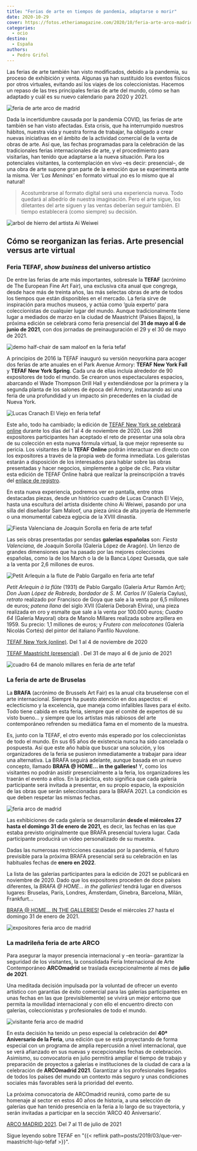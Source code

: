 ```yaml
---
title: "Ferias de arte en tiempos de pandemia, adaptarse o morir"
date: 2020-10-29
cover: https://fotos.etheriamagazine.com/2020/10/feria-arte-arco-madrid-2020-expositores.jpg
categories: 
  - ocio
destino: 
  - España
authors: 
  - Pedro Grifol
---
```


Las ferias de arte también han visto modificados, debido a la pandemia, su proceso de exhibición y venta. Algunas ya han sustituido los eventos físicos por otros virtuales, evitando así los viajes de los coleccionistas. Hacemos un repaso de las tres principales ferias de arte del mundo, cómo se han adaptado y cuál es su nuevo calendario para 2020 y 2021.

![feria de arte arco de madrid](https://fotos.etheriamagazine.com/2020/10/feria-arte-arco-madrid-galerias-obras.jpg "ARCOMadrid, Feria de Arte Contemporáneo. © Pedro Grifol")

Dada la incertidumbre causada por la pandemia COVID, las ferias de arte también se han 
visto afectadas. Esta crisis, que ha interrumpido nuestros hábitos, nuestra vida y 
nuestra forma de trabajar, ha obligado a crear nuevas iniciativas en el ámbito de la 
actividad comercial de la venta de obras de arte. Así que, las fechas programadas para 
la celebración de las tradicionales ferias internacionales de arte, y el procedimiento 
para visitarlas, han tenido que adaptarse a la nueva situación. Para los potenciales 
visitantes, la contemplación en vivo –es decir: presencial–, de una obra de arte supone 
gran parte de la emoción que se experimenta ante la misma. Ver ‘_Las Meninas’_ en 
formato virtual ¡no es lo mismo que al natural! 

> Acostumbrarse al formato digital será una experiencia nueva. Todo quedará al albedrío de 
> nuestra imaginación. Pero el arte sigue, los diletantes del arte siguen y las ventas 
> deberían seguir también. El tiempo establecerá (como siempre) su decisión. 

![arbol de hierro del artista Ai Weiwei](https://fotos.etheriamagazine.com/2020/10/feria-arte-tefaf-arbol-de-hierro-de-Ai-Weiwei.jpg "Árbol de hierro de Ai Weiwei. Feria de arte TEFAF.")

## Cómo se reorganizan las ferias. Arte presencial versus arte virtual

### Feria TEFAF, _show business_ del universo artístico

De entre las ferias de arte más importantes, sobresale la **TEFAF** (acrónimo de The 
European Fine Art Fair), una exclusiva cita anual que congrega, desde hace más de 
treinta años, las más selectas obras de arte de todos los tiempos que están disponibles 
en el mercado. La feria sirve de inspiración para muchos museos, y actúa como ‘guía 
experto’ para coleccionistas de cualquier lugar del mundo. Aunque tradicionalmente tiene 
lugar a mediados de marzo en la ciudad de Maastricht (Países Bajos), la próxima edición 
se celebrará como feria presencial del **31 de mayo al 6 de junio de 2021**, con dos 
jornadas de preinauguración el 29 y el 30 de mayo de 2021. 

![demo half-chair de sam maloof en la feria tefaf](https://fotos.etheriamagazine.com/2020/10/feria-arte-tefaf-Demo-Half-chair-de-Sam-Maloof.jpg "Obra: Demo Half-chair de Sam Maloof. Feria TEFAF.")

A principios de 2016 la TEFAF inauguró su versión neoyorkina para acoger dos ferias de 
arte anuales en el Park Avenue Armory: **TEFAF New York Fall** y **TEFAF New York 
Spring**. Cada una de ellas incluía alrededor de 90 expositores de todo el mundo. Se 
crearon unos espectaculares espacios, abarcando el Wade Thompson Drill Hall y 
extendiéndose por la primera y la segunda planta de los salones de época del Armory, 
instaurando así una feria de una profundidad y un impacto sin precedentes en la ciudad 
de Nueva York. 

![Lucas Cranach El Viejo en feria tefaf](https://fotos.etheriamagazine.com/2020/10/feria-arte-tefaf-Lucas-Cranach-El-Viejo.jpg "Obra de Lucas Cranach El Viejo. Feria TEFAF")

Este año, todo ha cambiado; la edición de [TEFAF New York se celebrará 
online](https://www.tefaf.com/) durante los días del 1 al 4 de noviembre de 2020. Los 
298 expositores participantes han aceptado el reto de presentar una sola obra de su 
colección en esta nueva fórmula virtual, la que mejor represente su pericia. Los 
visitantes de la **TEFAF Online** podrán interactuar en directo con los expositores a 
través de la propia web de forma inmediata. Los galeristas estarán a disposición de los 
interesados para hablar sobre las obras presentadas y hacer negocios, simplemente a 
golpe de clic. Para visitar esta edición de TEFAF Online habrá que realizar la 
preinscripción a través del [enlace de registro](http://www.tefaf.com/visitors/sign_up). 

En esta nueva experiencia, podremos ver en pantalla, entre otras destacadas piezas, 
desde un histórico cuadro de Lucas Cranach El Viejo, hasta una escultura del artista 
disidente chino Ai Weiwei, pasando por una silla del diseñador Sam Maloof, una pieza 
única de alta joyería de Hemmerle o una monumental cabeza egipcia de la XVIII dinastía. 

![Fiesta Valenciana de Joaquin Sorolla en feria de arte tefaf](https://fotos.etheriamagazine.com/2020/10/feria-arte-tefaf-Fiesta-Valenciana-Joaquin-Sorolla.jpg "‘Fiesta Valenciana’ de Joaquín Sorolla. Feria TEFAF.")

Las seis obras presentadas por sendas **galerías españolas** son: _Fiesta Valenciana,_ 
de Joaquín Sorolla (Galería López de Aragón). Un lienzo de grandes dimensiones que ha 
pasado por las mejores colecciones españolas, como la de los March o la de la Banca 
López Quesada, que sale a la venta por 2,6 millones de euros. 

![Petit Arlequin a la flute de Pablo Gargallo en feria arte tefaf](https://fotos.etheriamagazine.com/2020/10/feria-arte-tefaf-Petit-Arlequin-a-la-flute-de-Pablo-Gargallo.jpg "‘Petit Arlequin à la flûte’ de Pablo Gargallo. Feria de arte TEFAF.")

_Petit Arlequin à la flûte_ (1931) de Pablo Gargallo (Galería Artur Ramón Art); _Don 
Juan López de Robredo, bordador de S. M. Carlos IV_ (Galería Caylus), _retrato_ 
realizado por Francisco de Goya que sale a la venta por 6,5 millones de euros; _patena 
llana_ del siglo XVII (Galería Deborah Elvira), una pieza realizada en oro y esmalte que 
sale a la venta por 100.000 euros; _Cuadro 64_ (Galería Mayoral) obra de Manolo Millares 
realizada sobre arpillera en 1959. Su precio: 1,1 millones de euros; y _Frutero con 
melocotones_ (Galería Nicolás Cortés) del pintor del italiano Panfilo Nuvolone. 

[TEFAF New York (online)](http://www.tefaf.com/visitors/sign_up). Del 1 al 4 de 
noviembre de 2020 

[TEFAF Maastricht (presencial)](http://www.tefaf.com) . Del 31 de mayo al 6 de junio de 
2021 

![cuadro 64 de manolo millares en feria de arte tefaf](https://fotos.etheriamagazine.com/2020/10/feria-arte-tefaf-Cuadro-64-Manolo-Millares.jpg "‘Cuadro 64’ de Manolo Millares. Feria TEFAF.")

### La feria de arte de Bruselas

La **BRAFA** (acrónimo de Brussels Art Fair) es la anual cita bruselense con el arte 
internacional. Siempre ha puesto atención en dos aspectos: el eclecticismo y la 
excelencia, que maneja como infalibles llaves para el éxito. Todo tiene cabida en esta 
feria, siempre que el comité de expertos dé su visto bueno… y siempre que los artistas 
más rabiosos del arte contemporáneo refrenden su mediática fama en el momento de la 
muestra. 

Es, junto con la TEFAF, el otro evento más esperado por los coleccionistas de todo el 
mundo. En sus 65 años de existencia nunca ha sido cancelada o pospuesta. Así que este 
año había que buscar una solución, y los organizadores de la feria se pusieron 
inmediatamente a trabajar para idear una alternativa. La BRAFA seguirá adelante, aunque 
basada en un nuevo concepto, llamado **BRAFA @ HOME… in the galleries!** Y, como los 
visitantes no podrán asistir presencialmente a la feria, los organizadores les traerán 
el evento a ellos. En la práctica, esto significa que cada galería participante será 
invitada a presentar, en su propio espacio, la exposición de las obras que serán 
seleccionadas para la BRAFA 2021. La condición es que deben respetar las mismas fechas. 

![feria arco de madrid](https://fotos.etheriamagazine.com/2020/10/feria-arte-arco-madrid-2020.jpg "Visitante frente a una obra en ARCOMadrid. © Pedro Grifol")

Las exhibiciones de cada galería se desarrollarán **desde el miércoles 27 hasta el 
domingo 31 de enero de 2021,** es decir, las fechas en las que estaba previsto 
originalmente que BRAFA presencial tuviera lugar. Cada participante producirá un video 
personalizado de su muestra. 

Dadas las numerosas restricciones causadas por la pandemia, el futuro previsible para la 
próxima BRAFA presencial será su celebración en las habituales fechas de **enero en 
2022**. 

La lista de las galerías participantes para la edición de 2021 se publicará en noviembre 
de 2020. Dado que los expositores proceden de doce países diferentes, la _BRAFA @ HOME… 
in the galleries!_ tendrá lugar en diversos lugares: Bruselas, París, Londres, 
Ámsterdam, Ginebra, Barcelona, Milán, Frankfurt… 

[BRAFA @ HOME… IN THE GALLERIES!](https://www.brafa.art/en) Desde el miércoles 27 hasta 
el domingo 31 de enero de 2021. 

![expositores feria arco de madrid](https://fotos.etheriamagazine.com/2020/10/feria-arte-arco-madrid-vista.jpg "Expositores en la feria de arte ARCO de Madrid. © Pedro Grifol")

### La madrileña feria de arte ARCO

Para asegurar la mayor presencia internacional y –en teoría– garantizar la seguridad de 
los visitantes, la consolidada Feria Internacional de Arte Contemporáneo **ARCOmadrid** 
se traslada excepcionalmente al mes de **julio de 2021**. 

Una meditada decisión impulsada por la voluntad de ofrecer un evento artístico con 
garantías de éxito comercial para las galerías participantes en unas fechas en las que 
(previsiblemente) se vivirá un mejor entorno que permita la movilidad internacional y 
con ello el encuentro directo con galerías, coleccionistas y profesionales de todo el 
mundo. 

![visitante feria arco de madrid](https://fotos.etheriamagazine.com/2020/10/feria-arte-arco-madrid-2020-expositores.jpg "Visitante en ARCOMadrid, la mayor Feria de Arte Contemporáneo de España. © Pedro Grifol")

En esta decisión ha tenido un peso especial la celebración del **40ª Aniversario de la 
Feria**, una edición que se está proyectando de forma especial con un programa de amplia 
repercusión a nivel internacional, que se verá afianzado en sus nuevas y excepcionales 
fechas de celebración. Asimismo, su convocatoria en julio permitirá ampliar el tiempo de 
trabajo y preparación de proyectos a galerías e instituciones de la ciudad de cara a la 
celebración de **ARCOmadrid 2021**. Garantizar a los profesionales llegados de todos los 
países del mundo un contexto más seguro y unas condiciones sociales más favorables será 
la prioridad del evento. 

La próxima convocatoria de ARCOmadrid reunirá, como parte de su homenaje al sector en 
estos 40 años de historia, a una selección de galerías que han tenido presencia en la 
feria a lo largo de su trayectoria, y serán invitadas a participar en la sección ‘ARCO 
40 Aniversario’. 

[ARCO MADRID 2021](http://www.ifema.es/arco-madrid). Del 7 al 11 de julio de 2021 

Sigue leyendo sobre TEFAF en "{{< reflink 
path=posts/2019/03/que-ver-maastricht-lujo-tefaf >}}".
